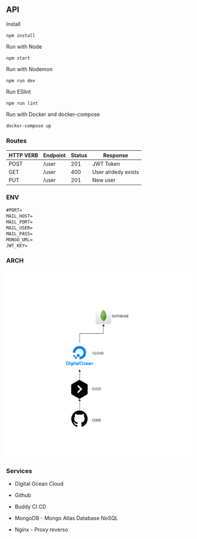 ## API

Install

```
npm install
```

Run with Node

```
npm start
```

Run with Nodemon

```
npm run dev
```

Run ESlint

```
npm run lint
```

Run with Docker and docker-compose

```
docker-compose up
```

### Routes

| HTTP VERB | Endpoint | Status | Response            |
| --------- | -------- | ------ | ------------------- |
| POST      | /user    | 201    | JWT Token           |
| GET       | /user    | 400    | User alrdedy exists |
| PUT       | /user    | 201    | New user            |

### ENV

```
#PORT=
MAIL_HOST=
MAIL_PORT=
MAIL_USER=
MAIL_PASS=
MONGO_URL=
JWT_KEY=
```

### ARCH

<img src="./.github/assets/arch.png">

### Services

- Digital Ocean Cloud

- Github

- Buddy CI CD

- MongoDB - Mongo Atlas Database NoSQL

- Nginx - Proxy reverso
